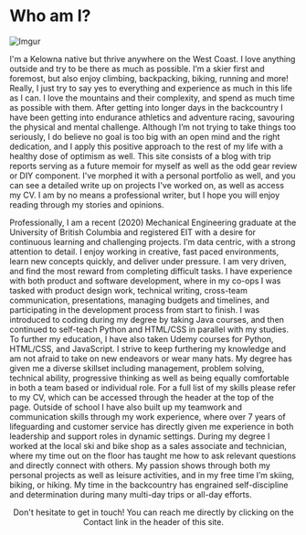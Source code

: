 # Who am I?

![Imgur](https://i.imgur.com/wfM0azy.jpg)

I'm a Kelowna native but thrive anywhere on the West Coast. I love anything outside and try to be there as much as possible. I’m a skier first and foremost, but also enjoy climbing, backpacking, biking, running and more! Really, I just try to say yes to everything and experience as much in this life as I can. I love the mountains and their complexity, and spend as much time as possible with them. After getting into longer days in the backcountry I have been getting into endurance athletics and adventure racing, savouring the physical and mental challenge. Although I’m not trying to take things too seriously, I do believe no goal is too big with an open mind and the right dedication, and I apply this positive approach to the rest of my life with a healthy dose of optimism as well. This site consists of a blog with trip reports serving as a future memoir for myself as well as the odd gear review or DIY component. I've morphed it with a personal portfolio as well, and you can see a detailed write up on projects I've worked on, as well as access my CV. I am by no means a professional writer, but I hope you will enjoy reading through my stories and opinions.

Professionally, I am a recent (2020) Mechanical Engineering graduate at the University of British Columbia and registered EIT with a desire for continuous learning and challenging projects. I’m data centric, with a strong attention to detail. I enjoy working in creative, fast paced environments, learn new concepts quickly, and deliver under pressure. I am very driven, and find the most reward from completing difficult tasks. I have experience with both product and software development, where in my co-ops I was tasked with product design work, technical writing, cross-team communication, presentations, managing budgets and timelines, and participating in the development process from start to finish. I was introduced to coding during my degree by taking Java courses, and then continued to self-teach Python and HTML/CSS in parallel with my studies. To further my education, I have also taken Udemy courses for Python, HTML/CSS, and JavaScript. I strive to keep furthering my knowledge and am not afraid to take on new endeavors or wear many hats. My degree has given me a diverse skillset including management, problem solving, technical ability, progressive thinking as well as being equally comfortable in both a team based or individual role. For a full list of my skills please refer to my CV, which can be accessed through the header at the top of the page. Outside of school I have also built up my teamwork and communication skills through my work experience, where over 7 years of lifeguarding and customer service has directly given me experience in both leadership and support roles in dynamic settings. During my degree I worked at the local ski and bike shop as a sales associate and technician, where my time out on the floor has taught me how to ask relevant questions and directly connect with others. My passion shows through both my personal projects as well as leisure activities, and in my free time I’m skiing, biking, or hiking. My time in the backcountry has engrained self-discipline and determination during many multi-day trips or all-day efforts.
<br>
<center>Don't hesitate to get in touch! You can reach me directly by clicking on the <nuxt-link to="/contact">Contact</nuxt-link> link in the header of this site.</center>